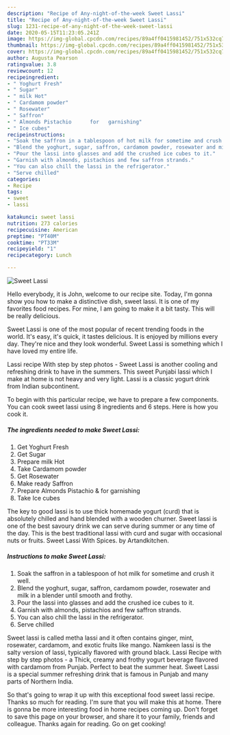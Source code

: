 ```yaml
---
description: "Recipe of Any-night-of-the-week Sweet Lassi"
title: "Recipe of Any-night-of-the-week Sweet Lassi"
slug: 1231-recipe-of-any-night-of-the-week-sweet-lassi
date: 2020-05-15T11:23:05.241Z
image: https://img-global.cpcdn.com/recipes/89a4ff0415981452/751x532cq70/sweet-lassi-recipe-main-photo.jpg
thumbnail: https://img-global.cpcdn.com/recipes/89a4ff0415981452/751x532cq70/sweet-lassi-recipe-main-photo.jpg
cover: https://img-global.cpcdn.com/recipes/89a4ff0415981452/751x532cq70/sweet-lassi-recipe-main-photo.jpg
author: Augusta Pearson
ratingvalue: 3.8
reviewcount: 12
recipeingredient:
- " Yoghurt Fresh"
- " Sugar"
- " milk Hot"
- " Cardamom powder"
- " Rosewater"
- " Saffron"
- " Almonds Pistachio      for   garnishing"
- " Ice cubes"
recipeinstructions:
- "Soak the saffron in a tablespoon of hot milk for sometime and crush it well."
- "Blend the yoghurt, sugar, saffron, cardamom powder, rosewater and milk in a blender until smooth and frothy."
- "Pour the lassi into glasses and add the crushed ice cubes to it."
- "Garnish with almonds, pistachios and few saffron strands."
- "You can also chill the lassi in the refrigerator."
- "Serve chilled"
categories:
- Recipe
tags:
- sweet
- lassi

katakunci: sweet lassi 
nutrition: 273 calories
recipecuisine: American
preptime: "PT40M"
cooktime: "PT33M"
recipeyield: "1"
recipecategory: Lunch

---
```



![Sweet Lassi](https://img-global.cpcdn.com/recipes/89a4ff0415981452/751x532cq70/sweet-lassi-recipe-main-photo.jpg)

Hello everybody, it is John, welcome to our recipe site. Today, I'm gonna show you how to make a distinctive dish, sweet lassi. It is one of my favorites food recipes. For mine, I am going to make it a bit tasty. This will be really delicious.

Sweet Lassi is one of the most popular of recent trending foods in the world. It's easy, it's quick, it tastes delicious. It is enjoyed by millions every day. They're nice and they look wonderful. Sweet Lassi is something which I have loved my entire life.

Lassi recipe With step by step photos - Sweet Lassi is another cooling and refreshing drink to have in the summers. This sweet Punjabi lassi which I make at home is not heavy and very light. Lassi is a classic yogurt drink from Indian subcontinent.


To begin with this particular recipe, we have to prepare a few components. You can cook sweet lassi using 8 ingredients and 6 steps. Here is how you cook it.

<!--inarticleads1-->

##### The ingredients needed to make Sweet Lassi:

1. Get  Yoghurt Fresh
1. Get  Sugar
1. Prepare  milk Hot
1. Take  Cardamom powder
1. Get  Rosewater
1. Make ready  Saffron
1. Prepare  Almonds Pistachio &amp;     for   garnishing
1. Take  Ice cubes


The key to good lassi is to use thick homemade yogurt (curd) that is absolutely chilled and hand blended with a wooden churner. Sweet lassi is one of the best savoury drink we can serve during summer or any time of the day. This is the best traditional lassi with curd and sugar with occasional nuts or fruits. Sweet Lassi With Spices. by Artandkitchen. 

<!--inarticleads2-->

##### Instructions to make Sweet Lassi:

1. Soak the saffron in a tablespoon of hot milk for sometime and crush it well.
1. Blend the yoghurt, sugar, saffron, cardamom powder, rosewater and milk in a blender until smooth and frothy.
1. Pour the lassi into glasses and add the crushed ice cubes to it.
1. Garnish with almonds, pistachios and few saffron strands.
1. You can also chill the lassi in the refrigerator.
1. Serve chilled


Sweet lassi is called metha lassi and it often contains ginger, mint, rosewater, cardamom, and exotic fruits like mango. Namkeen lassi is the salty version of lassi, typically flavored with ground black. Lassi Recipe with step by step photos - a Thick, creamy and frothy yogurt beverage flavored with cardamom from Punjab. Perfect to beat the summer heat. Sweet Lassi is a special summer refreshing drink that is famous in Punjab and many parts of Northern India. 

So that's going to wrap it up with this exceptional food sweet lassi recipe. Thanks so much for reading. I'm sure that you will make this at home. There is gonna be more interesting food in home recipes coming up. Don't forget to save this page on your browser, and share it to your family, friends and colleague. Thanks again for reading. Go on get cooking!
